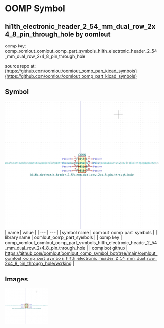 # OOMP Symbol  
## hi1th_electronic_header_2_54_mm_dual_row_2x4_8_pin_through_hole  by oomlout  
  
oomp key: oomp_oomlout_oomlout_oomp_part_symbols_hi1th_electronic_header_2_54_mm_dual_row_2x4_8_pin_through_hole  
  
source repo at: [https://github.com/oomlout/oomlout_oomp_part_kicad_symbols](https://github.com/oomlout/oomlout_oomp_part_kicad_symbols)  
## Symbol  
  
[![working.png](working_600.png)](working.png)  
| name | value | 
| --- | --- | 
| symbol name | oomlout_oomp_part_symbols | 
| library name | oomlout_oomp_part_symbols | 
| oomp key | oomp_oomlout_oomlout_oomp_part_symbols_hi1th_electronic_header_2_54_mm_dual_row_2x4_8_pin_through_hole | 
| oomp bot github | https://github.com/oomlout/oomlout_oomp_symbol_bot/tree/main/oomlout_oomlout_oomp_part_symbols_hi1th_electronic_header_2_54_mm_dual_row_2x4_8_pin_through_hole/working | 
## Images  
  
[![working.png](working_140.png)](working.png)  
